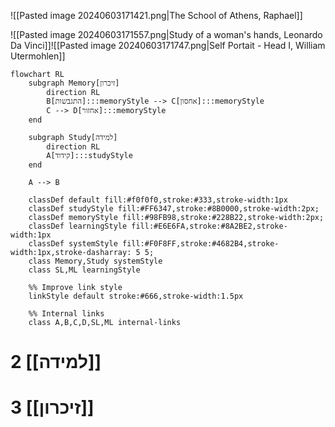 ![[Pasted image 20240603171421.png|The School of Athens, Raphael]]

![[Pasted image 20240603171557.png|Study of a woman's hands, Leonardo Da Vinci]]![[Pasted image 20240603171747.png|Self Portait - Head I, William Utermohlen]]

```mermaid
flowchart RL
    subgraph Memory[זיכרון]
        direction RL
        B[התגבשות]:::memoryStyle --> C[אחסון]:::memoryStyle
        C --> D[אחזור]:::memoryStyle
    end
    
    subgraph Study[למידה]
        direction RL
        A[קידוד]:::studyStyle
    end

    A --> B

    classDef default fill:#f0f0f0,stroke:#333,stroke-width:1px
    classDef studyStyle fill:#FF6347,stroke:#8B0000,stroke-width:2px;
    classDef memoryStyle fill:#98FB98,stroke:#228B22,stroke-width:2px;
    classDef learningStyle fill:#E6E6FA,stroke:#8A2BE2,stroke-width:1px
    classDef systemStyle fill:#F0F8FF,stroke:#4682B4,stroke-width:1px,stroke-dasharray: 5 5;
	class Memory,Study systemStyle
	class SL,ML learningStyle

    %% Improve link style
	linkStyle default stroke:#666,stroke-width:1.5px

    %% Internal links
    class A,B,C,D,SL,ML internal-links
```

# 2	[[למידה]] 
# 3	[[זיכרון]] 
